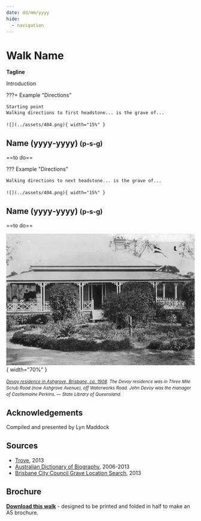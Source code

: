 ```yaml
---
date: dd/mm/yyyy
hide:
  - navigation
---
```


# Walk Name

**Tagline** 

Introduction

???+ Example "Directions" 

    Starting point
    Walking directions to first headstone... is the grave of...
    
    ![](../assets/404.png){ width="15%" }


## Name (yyyy‑yyyy) <small>(p‑s‑g)</small>

==to do==


??? Example "Directions" 

    Walking directions to next headstone... is the grave of...
    
    ![](../assets/404.png){ width="15%" }

## Name (yyyy‑yyyy) <small>(p‑s‑g)</small>

==to do==


![](../assets/john-devoy-residence-1908.jpg){ width="70%" }  

*<small>[Devoy residence in Ashgrove, Brisbane, ca. 1908](http://onesearch.slq.qld.gov.au/permalink/f/1upgmng/slq_alma21218171470002061). The Devoy residence was in Three Mile Scrub Road (now Ashgrove Avenue), off Waterworks Road. John Devoy was the manager of Castlemaine Perkins. — State Library of Queensland.</small>*


## Acknowledgements

Compiled and presented by Lyn Maddock

## Sources

- [Trove](https://trove.nla.gov.au), 2013
- [Australian Dictionary of Biography](https://adb.anu.edu.au), 2006-2013
- [Brisbane City Council Grave Location Search](http://graves.brisbane.qld.gov.au), 2013

<div class="noprint" markdown="1">

## Brochure

**[Download this walk](../assets/guides/printers.pdf)** - designed to be printed and folded in half to make an A5 brochure.

</div>
